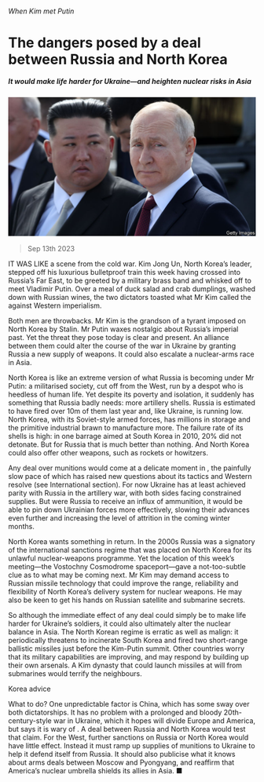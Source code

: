 ###### When Kim met Putin

# The dangers posed by a deal between Russia and North Korea 

##### It would make life harder for Ukraine—and heighten nuclear risks in Asia 

![image](images/20230916_LDP501.jpg) 

> Sep 13th 2023 


IT WAS LIKE a scene from the cold war. Kim Jong Un, North Korea’s leader, stepped off his luxurious bulletproof train this week having crossed into Russia’s Far East, to be greeted by a military brass band and whisked off to meet Vladimir Putin. Over a meal of duck salad and crab dumplings, washed down with Russian wines, the two dictators toasted what Mr Kim called the  against Western imperialism. 

Both men are throwbacks. Mr Kim is the grandson of a tyrant imposed on North Korea by Stalin. Mr Putin waxes nostalgic about Russia’s imperial past. Yet the threat they pose today is clear and present. An alliance between them could alter the course of the war in Ukraine by granting Russia a new supply of weapons. It could also escalate a nuclear-arms race in Asia.

North Korea is like an extreme version of what Russia is becoming under Mr Putin: a militarised society, cut off from the West, run by a despot who is heedless of human life. Yet despite its poverty and isolation, it suddenly has something that Russia badly needs: more artillery shells. Russia is estimated to have fired over 10m of them last year and, like Ukraine, is running low. North Korea, with its Soviet-style armed forces, has millions in storage and the primitive industrial brawn to manufacture more. The failure rate of its shells is high: in one barrage aimed at South Korea in 2010, 20% did not detonate. But for Russia that is much better than nothing. And North Korea could also offer other weapons, such as rockets or howitzers.

Any deal over munitions would come at a delicate moment in , the painfully slow pace of which has raised new questions about its tactics and Western resolve (see International section). For now Ukraine has at least achieved parity with Russia in the artillery war, with both sides facing constrained supplies. But were Russia to receive an influx of ammunition, it would be able to pin down Ukrainian forces more effectively, slowing their advances even further and increasing the level of attrition in the coming winter months.

North Korea wants something in return. In the 2000s Russia was a signatory of the international sanctions regime that was placed on North Korea for its unlawful nuclear-weapons programme. Yet the location of this week’s meeting—the Vostochny Cosmodrome spaceport—gave a not-too-subtle clue as to what may be coming next. Mr Kim may demand access to Russian missile technology that could improve the range, reliability and flexibility of North Korea’s delivery system for nuclear weapons. He may also be keen to get his hands on Russian satellite and submarine secrets.

So although the immediate effect of any deal could simply be to make life harder for Ukraine’s soldiers, it could also ultimately alter the nuclear balance in Asia. The North Korean regime is erratic as well as malign: it periodically threatens to incinerate South Korea and fired two short-range ballistic missiles just before the Kim-Putin summit. Other countries worry that its military capabilities are improving, and may respond by building up their own arsenals. A Kim dynasty that could launch missiles at will from submarines would terrify the neighbours. 

Korea advice

What to do? One unpredictable factor is China, which has some sway over both dictatorships. It has no problem with a prolonged and bloody 20th-century-style war in Ukraine, which it hopes will divide Europe and America, but says it is wary of . A deal between Russia and North Korea would test that claim. For the West, further sanctions on Russia or North Korea would have little effect. Instead it must ramp up supplies of munitions to Ukraine to help it defend itself from Russia. It should also publicise what it knows about arms deals between Moscow and Pyongyang, and reaffirm that America’s nuclear umbrella shields its allies in Asia. ■

